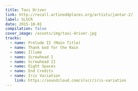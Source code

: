 ```yaml
---
title: Taxi Driver
link: http://recall.artinoddplaces.org/artists/jantar-2/
label: SLSCR
date: 2015-10-01
compilation: false
cover_image: /assets/img/taxi-driver.jpg
tracks:
  - name: Prelude II (Main Title)
  - name: Thank God for the Rain
  - name: Illume
  - name: Screwhead I
  - name: Screwhead II
  - name: Eight Spaces
  - name: End Credits
  - name: Iris Variation
    link: https://soundcloud.com/slscr/iris-variation
---
```

